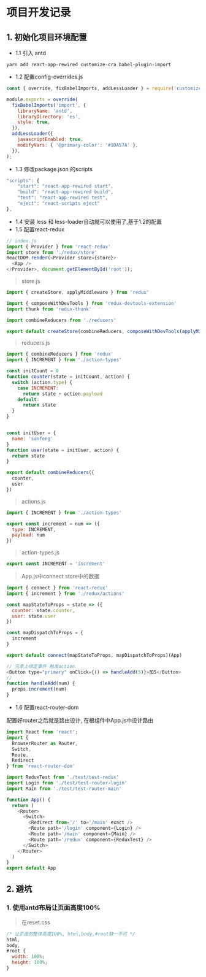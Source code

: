 # 项目开发记录

## 1. 初始化项目环境配置

- 1.1 引入 antd

`yarn add react-app-rewired customize-cra babel-plugin-import`

- 1.2 配置config-overrides.js

```js
const { override, fixBabelImports, addLessLoader } = require('customize-cra');

module.exports = override(
  fixBabelImports('import', {
    libraryName: 'antd',
    libraryDirectory: 'es',
    style: true,
  }),
  addLessLoader({
    javascriptEnabled: true,
    modifyVars: { '@primary-color': '#1DA57A' },
  }),
);
```

- 1.3 修改package.json 的scripts

```js
"scripts": {
    "start": "react-app-rewired start",
    "build": "react-app-rewired build",
    "test": "react-app-rewired test",
    "eject": "react-scripts eject"
},
```

- 1.4 安装 less 和 less-loader自动就可以使用了,基于1.2的配置
- 1.5 配置react-redux

```js
// index.js
import { Provider } from 'react-redux'
import store from './redux/store'
ReactDOM.render(<Provider store={store}>
  <App />
</Provider>, document.getElementById('root'));
```

> store.js

```js
import { createStore, applyMiddleware } from 'redux'

import { composeWithDevTools } from 'redux-devtools-extension'
import thunk from 'redux-thunk'

import combineReducers from './reducers'

export default createStore(combineReducers, composeWithDevTools(applyMiddleware(thunk)))
```

> reducers.js

```js
import { combineReducers } from 'redux'
import { INCREMENT } from './action-types'

const initCount = 0
function counter(state = initCount, action) {
  switch (action.type) {
    case INCREMENT:
      return state + action.payload
    default:
      return state
  }
}


const initUser = {
  name: 'sanfeng'
}
function user(state = initUser, action) {
  return state
}

export default combineReducers({
  counter,
  user
})

```

> actions.js

```js
import { INCREMENT } from './action-types'

export const increment = num => ({
  type: INCREMENT,
  payload: num
})
```

> action-types.js

```js
export const INCREMENT = 'increment'
```

> App.js中connect store中的数据

```js
import { connect } from 'react-redux'
import { increment } from './redux/actions'

const mapStateToProps = state => ({
  counter: state.counter,
  user: state.user
})

const mapDispatchToProps = {
  increment
}

export default connect(mapStateToProps, mapDispatchToProps)(App)

// 元素上绑定事件 触发action
<Button type="primary" onClick={() => handleAdd(5)}>加5</Button>
// 
function handleAdd(num) {
  props.increment(num)
}
```



- 1.6 配置react-router-dom

配置好router之后就是路由设计, 在根组件中App.js中设计路由

```js
import React from 'react';
import {
  BrowserRouter as Router,
  Switch,
  Route,
  Redirect
} from 'react-router-dom'

import ReduxTest from './test/test-redux'
import Login from './test/test-router-login'
import Main from './test/test-router-main'

function App() {
  return (
    <Router>
      <Switch>
        <Redirect from='/' to='/main' exact />
        <Route path='/login' component={Login} />
        <Route path='/main' component={Main} />
        <Route path='/redux' component={ReduxTest} />
      </Switch>
    </Router>
  )
}
export default App
```



## 2. 避坑

### 1. 使用antd布局让页面高度100%

> 在reset.css

```js
/* 让页面的整体高度100%, html,body,#root缺一不可 */
html,
body,
#root {
  width: 100%;
  height: 100%;
}

```

